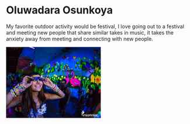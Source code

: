 # Oluwadara Osunkoya

My favorite outdoor activity would be festival, I love going out to a festival and meeting new people that share similar takes in music, it takes the anxiety away from meeting and connecting with new people.

![people at a festival](activity.png)